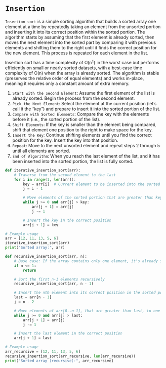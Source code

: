 # `Insertion`   
`Insertion sort` is a simple sorting algorithm that builds a sorted array one element at a time by repeatedly taking an element from the unsorted portion and inserting it into its correct position within the sorted portion. The algorithm starts by assuming that the first element is already sorted, then moves the next element into the sorted part by comparing it with previous elements and shifting them to the right until it finds the correct position for the new element. This process is repeated for each element in the list.

Insertion sort has a time complexity of O(n²) in the worst case but performs efficiently on small or nearly sorted datasets, with a best-case time complexity of O(n) when the array is already sorted. The algorithm is stable (preserves the relative order of equal elements) and works in-place, meaning it requires only a constant amount of extra memory.



1. `Start with the Second Element`: Assume the first element of the list is already sorted. Begin the process from the second element.
1. `Pick the Next Element`: Select the element at the current position (let’s call it the “key”) and prepare to insert it into the sorted portion of the list.
1. `Compare with Sorted Elements`: Compare the key with the elements before it (i.e., the sorted portion of the list).
1. `Shift Elements`: If the key is smaller than the element being compared, shift that element one position to the right to make space for the key.
1. `Insert the Key`: Continue shifting elements until you find the correct position for the key. Insert the key into that position.
1. `Repeat`: Move to the next unsorted element and repeat steps 2 through 5 until all elements are sorted.
1. `End of Algorithm`: When you reach the last element of the list, and it has been inserted into the sorted portion, the list is fully sorted.



```python
def iterative_insertion_sort(arr):
    # Traverse from the second element to the last
    for i in range(1, len(arr)):
        key = arr[i]  # Current element to be inserted into the sorted portion
        j = i - 1

        # Move elements of the sorted portion that are greater than key to the right
        while j >= 0 and arr[j] > key:
            arr[j + 1] = arr[j]
            j -= 1

        # Insert the key in the correct position
        arr[j + 1] = key

# Example usage
arr = [12, 11, 13, 5, 6]
iterative_insertion_sort(arr)
print("Sorted array:", arr)
```
```python
def recursive_insertion_sort(arr, n):
    # Base case: If the array contains only one element, it's already sorted
    if n <= 1:
        return

    # Sort the first n-1 elements recursively
    recursive_insertion_sort(arr, n - 1)

    # Insert the nth element into its correct position in the sorted portion
    last = arr[n - 1]
    j = n - 2

    # Move elements of arr[0..n-1], that are greater than last, to one position ahead
    while j >= 0 and arr[j] > last:
        arr[j + 1] = arr[j]
        j -= 1

    # Insert the last element in the correct position
    arr[j + 1] = last

# Example usage
arr_recursive = [12, 11, 13, 5, 6]
recursive_insertion_sort(arr_recursive, len(arr_recursive))
print("Sorted array (recursive):", arr_recursive)
```